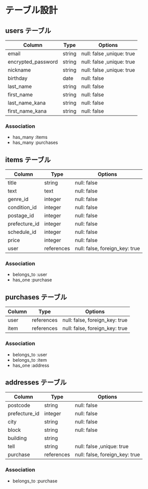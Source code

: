 # テーブル設計

## users テーブル

| Column             | Type    | Options                  |
| ------------------ | ------- | ------------------------ |
| email              | string  | null: false ,unique: true|
| encrypted_password | string  | null: false ,unique: true|
| nickname           | string  | null: false ,unique: true|
| birthday           | date    | null: false              |
| last_name          | string  | null: false              |
| first_name         | string  | null: false              |
| last_name_kana     | string  | null: false              |
| first_name_kana    | string  | null: false              |

### Association

- has_many :items
- has_many :purchases

## items テーブル

| Column        | Type       | Options                        |
| ------------- | ---------- | ------------------------------ |
| title         | string     | null: false                    |
| text          | text       | null: false                    |
| genre_id      | integer    | null: false                    |
| condition_id  | integer    | null: false                    |
| postage_id    | integer    | null: false                    |
| prefecture_id | integer    | null: false                    |
| schedule_id       | integer    | null: false                    |
| price         | integer    | null: false                    |
| user          | references | null: false, foreign_key: true |

### Association

- belongs_to :user
- has_one    :purchase

## purchases テーブル

| Column | Type       | Options                        |
| ------ | ---------- | ------------------------------ |
| user   | references | null: false, foreign_key: true |
| item   | references | null: false, foreign_key: true |

### Association

- belongs_to :user
- belongs_to :item
- has_one    :address

## addresses テーブル

| Column        | Type       | Options                        |
| ------------- | ---------- | ------------------------------ |
| postcode      | string     | null: false                    |
| prefecture_id | integer    | null: false                    |
| city          | string     | null: false                    |
| block         | string     | null: false                    |
| building      | string     |                                |
| tell          | string     | null: false ,unique: true      |
| purchase      | references | null: false, foreign_key: true |

### Association

- belongs_to :purchase
